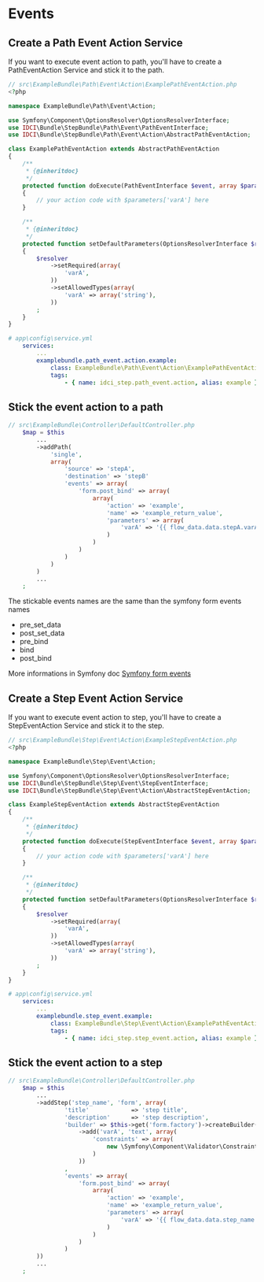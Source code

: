 Events
======

Create a Path Event Action Service
----------------------------------

If you want to execute event action to path, you'll have to create a PathEventAction Service and stick it to the path.

```php
// src\ExampleBundle\Path\Event\Action\ExamplePathEventAction.php
<?php

namespace ExampleBundle\Path\Event\Action;

use Symfony\Component\OptionsResolver\OptionsResolverInterface;
use IDCI\Bundle\StepBundle\Path\Event\PathEventInterface;
use IDCI\Bundle\StepBundle\Path\Event\Action\AbstractPathEventAction;

class ExamplePathEventAction extends AbstractPathEventAction
{
    /**
     * {@inheritdoc}
     */
    protected function doExecute(PathEventInterface $event, array $parameters = array())
    {
        // your action code with $parameters['varA'] here
    }

    /**
     * {@inheritdoc}
     */
    protected function setDefaultParameters(OptionsResolverInterface $resolver)
    {
        $resolver
            ->setRequired(array(
                'varA',
            ))
            ->setAllowedTypes(array(
                'varA' => array('string'),
            ))
        ;
    }
}
```

```yaml
# app\config\service.yml
    services:
        ...
        examplebundle.path_event.action.example:
            class: ExampleBundle\Path\Event\Action\ExamplePathEventAction
            tags:
                - { name: idci_step.path_event.action, alias: example }
```

Stick the event action to a path
--------------------------------

```php
// src\ExampleBundle\Controller\DefaultController.php
    $map = $this
        ...
        ->addPath(
            'single',
            array(
                'source' => 'stepA',
                'destination' => 'stepB'
                'events' => array(
                    'form.post_bind' => array(
                        array(
                            'action' => 'example',
                            'name' => 'example_return_value',
                            'parameters' => array(
                                'varA' => '{{ flow_data.data.stepA.varA }}',
                            )
                        )
                    )
                )
            )
        )
        ...
    ;
```

The stickable events names are the same than the symfony form events names

* pre_set_data
* post_set_data
* pre_bind
* bind
* post_bind

More informations in Symfony doc [Symfony form events](https://symfony.com/doc/current/form/events.html#registering-event-listeners-or-event-subscribers)

Create a Step Event Action Service
----------------------------------

If you want to execute event action to step, you'll have to create a StepEventAction Service and stick it to the step.

```php
// src\ExampleBundle\Step\Event\Action\ExampleStepEventAction.php
<?php

namespace ExampleBundle\Step\Event\Action;

use Symfony\Component\OptionsResolver\OptionsResolverInterface;
use IDCI\Bundle\StepBundle\Step\Event\StepEventInterface;
use IDCI\Bundle\StepBundle\Step\Event\Action\AbstractStepEventAction;

class ExampleStepEventAction extends AbstractStepEventAction
{
    /**
     * {@inheritdoc}
     */
    protected function doExecute(StepEventInterface $event, array $parameters = array())
    {
        // your action code with $parameters['varA'] here
    }

    /**
     * {@inheritdoc}
     */
    protected function setDefaultParameters(OptionsResolverInterface $resolver)
    {
        $resolver
            ->setRequired(array(
                'varA',
            ))
            ->setAllowedTypes(array(
                'varA' => array('string'),
            ))
        ;
    }
}

```

```yaml
# app\config\service.yml
    services:
        ...
        examplebundle.step_event.example:
            class: ExampleBundle\Step\Event\Action\ExamplePathEventAction
            tags:
                - { name: idci_step.step_event.action, alias: example }
```

Stick the event action to a step
--------------------------------

```php
// src\ExampleBundle\Controller\DefaultController.php
    $map = $this
        ...
        ->addStep('step_name', 'form', array(
                'title'            => 'step title',
                'description'      => 'step description',
                'builder' => $this->get('form.factory')->createBuilder()
                    ->add('varA', 'text', array(
                        'constraints' => array(
                            new \Symfony\Component\Validator\Constraints\NotBlank()
                        )
                    ))
                ,
                'events' => array(
                    'form.post_bind' => array(
                        array(
                            'action' => 'example',
                            'name' => 'example_return_value',
                            'parameters' => array(
                                'varA' => '{{ flow_data.data.step_name.varA }}',
                            )
                        )
                    )
                )
        ))
        ...
    ;
```

